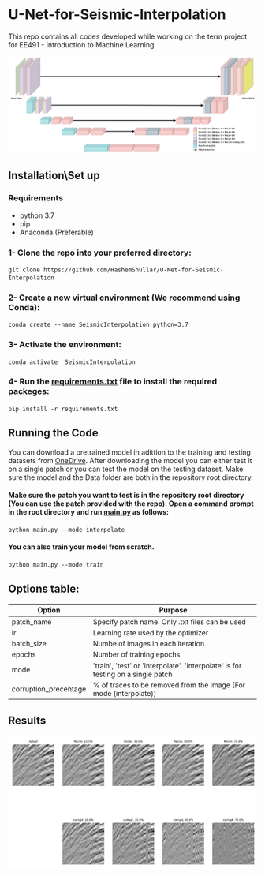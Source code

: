 # U-Net-for-Seismic-Interpolation


This repo contains all codes developed while working on the term project for EE491 - Introduction to Machine Learning.

<p align="center">
<img src="Figures/DilatedUNet.jpg">
</p>



## Installation\Set up


### Requirements
- python 3.7
- pip
- Anaconda (Preferable)


### 1- Clone the repo into your preferred directory:

```
git clone https://github.com/HashemShullar/U-Net-for-Seismic-Interpolation
```

### 2- Create a new virtual environment (We recommend using Conda):
 
```
conda create --name SeismicInterpolation python=3.7
```

### 3- Activate the environment:

```
conda activate  SeismicInterpolation
```

### 4- Run the [requirements.txt](https://github.com/HashemShullar/U-Net-for-Seismic-Interpolation/blob/main/requirements.txt) file to install the required packeges:

```
pip install -r requirements.txt
```


## Running the Code

You can download a pretrained model in adittion to the training and testing datasets from [OneDrive](https://kfupmedusa-my.sharepoint.com/:f:/g/personal/g201664780_kfupm_edu_sa/EjLKroxemL1BsGwI8Vx03bMBudWFWLd2gYZDx47VTGbs6Q?e=UPpWsH). After downloading the model you can either test it on a single patch or you can test the model on the testing dataset. Make sure the model and the Data folder are both in the repository root directory.

#### Make sure the patch you want to test is in the repository root directory (You can use the patch provided with the repo). Open a command prompt in the root directory and run [main.py](https://github.com/HashemShullar/U-Net-for-Seismic-Interpolation/blob/main/main.py) as follows:


 ```
python main.py --mode interpolate
```

#### You can also train your model from scratch.


 ```
python main.py --mode train
```


## Options table:


| Option | Purpose |
| ------ | ------ |
| patch_name | Specify patch name. Only .txt files can be used |
| lr | Learning rate used by the optimizer |
| batch_size | Numbe of images in each iteration |
| epochs | Number of training epochs |
| mode | 'train', 'test' or 'interpolate'. 'interpolate' is for testing on a single patch |
| corruption_precentage | % of traces to be removed from the image (For mode (interpolate)) |


## Results


<p align="center">
<img src="Figures/Example.png">
</p>




